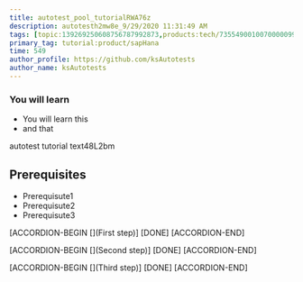 ```yaml
---
title: autotest_pool_tutorialRWA76z
description: autotesth2mw8e_9/29/2020 11:31:49 AM
tags: [topic:139269250608756787992873,products:tech/73554900100700000996,tutorial:experience/advanced]
primary_tag: tutorial:product/sapHana
time: 549
author_profile: https://github.com/ksAutotests
author_name: ksAutotests
---
```

### You will learn
- You will learn this
- and that

autotest tutorial text48L2bm

## Prerequisites
- Prerequisute1
- Prerequisute2
- Prerequisute3

[ACCORDION-BEGIN [](First step)]
[DONE]
[ACCORDION-END]

[ACCORDION-BEGIN [](Second step)]
[DONE]
[ACCORDION-END]

[ACCORDION-BEGIN [](Third step)]
[DONE]
[ACCORDION-END]

